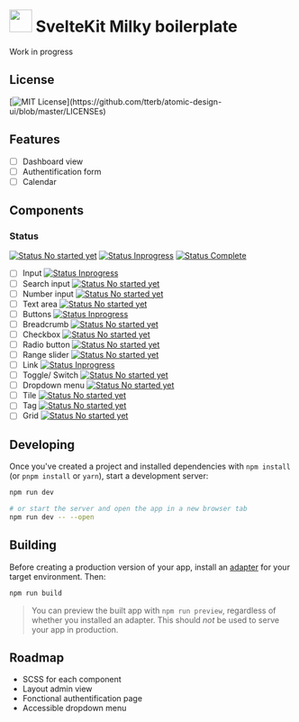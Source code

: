 # <img src="https://user-images.githubusercontent.com/87146097/125351550-36a95580-e32e-11eb-9f4d-9bdf52704de2.png" width="40px"/> SvelteKit Milky boilerplate 


Work in progress

## License

[![MIT License](https://img.shields.io/apm/l/atomic-design-ui.svg?)](https://github.com/tterb/atomic-design-ui/blob/master/LICENSEs)

## Features

- [ ] Dashboard view
- [ ] Authentification form
- [ ] Calendar

## Components

### Status

[![Status No started yet](https://img.shields.io/badge/-Not%20started%20yet-red)]()
[![Status Inprogress](https://img.shields.io/badge/-Inprogress-yellow)]()
[![Status Complete](https://img.shields.io/badge/-Complete-brightgreen)]()

- [ ] Input [![Status Inprogress](https://img.shields.io/badge/-Inprogress-yellow)]()
- [ ] Search input [![Status No started yet](https://img.shields.io/badge/-Not%20started%20yet-red)]()
- [ ] Number input [![Status No started yet](https://img.shields.io/badge/-Not%20started%20yet-red)]()
- [ ] Text area [![Status No started yet](https://img.shields.io/badge/-Not%20started%20yet-red)]()
- [ ] Buttons [![Status Inprogress](https://img.shields.io/badge/-Inprogress-yellow)]()
- [ ] Breadcrumb [![Status No started yet](https://img.shields.io/badge/-Not%20started%20yet-red)]()
- [ ] Checkbox [![Status No started yet](https://img.shields.io/badge/-Not%20started%20yet-red)]()
- [ ] Radio button [![Status No started yet](https://img.shields.io/badge/-Not%20started%20yet-red)]()
- [ ] Range slider [![Status No started yet](https://img.shields.io/badge/-Not%20started%20yet-red)]()
- [ ] Link [![Status Inprogress](https://img.shields.io/badge/-Inprogress-yellow)]()
- [ ] Toggle/ Switch [![Status No started yet](https://img.shields.io/badge/-Not%20started%20yet-red)]()
- [ ] Dropdown menu [![Status No started yet](https://img.shields.io/badge/-Not%20started%20yet-red)]()
- [ ] Tile [![Status No started yet](https://img.shields.io/badge/-Not%20started%20yet-red)]()
- [ ] Tag [![Status No started yet](https://img.shields.io/badge/-Not%20started%20yet-red)]()
- [ ] Grid [![Status No started yet](https://img.shields.io/badge/-Not%20started%20yet-red)]()

## Developing

Once you've created a project and installed dependencies with `npm install` (or `pnpm install` or `yarn`), start a development server:

```bash
npm run dev

# or start the server and open the app in a new browser tab
npm run dev -- --open
```

## Building

Before creating a production version of your app, install an [adapter](https://kit.svelte.dev/docs#adapters) for your target environment. Then:

```bash
npm run build
```

> You can preview the built app with `npm run preview`, regardless of whether you installed an adapter. This should _not_ be used to serve your app in production.

## Roadmap

- SCSS for each component
- Layout admin view
- Fonctional authentification page
- Accessible dropdown menu
